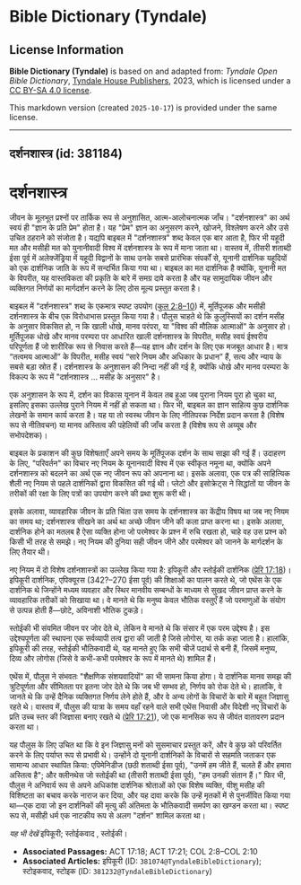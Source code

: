 # Bible Dictionary (Tyndale)

## License Information

**Bible Dictionary (Tyndale)** is based on and adapted from: _Tyndale Open Bible Dictionary_, [Tyndale House Publishers](https://tyndaleopenresources.com/), 2023, which is licensed under a [CC BY-SA 4.0 license](https://creativecommons.org/licenses/by-sa/4.0/legalcode.en).

This markdown version (created `2025-10-17`) is provided under the same license.



--------------------------------

## दर्शनशास्त्र (id: 381184)

दर्शनशास्त्र
============

जीवन के मूलभूत प्रश्नों पर तार्किक रूप से अनुशासित, आत्म\-आलोचनात्मक जाँच। "दर्शनशास्त्र" का अर्थ स्वयं ही "ज्ञान के प्रति प्रेम" होता है। यह "प्रेम" ज्ञान का अनुसरण करने, खोजने, विश्लेषण करने और उसे उचित ठहराने को संजोता है। यद्यपि बाइबल में "दर्शनशास्त्र" शब्द केवल एक बार आता है, फिर भी यहूदी मत और मसीही मत को युनानीवादी विश्व में दर्शनशास्त्र के रूप में माना जाता था। वास्तव में, तीसरी शताब्दी ईसा पूर्व में अलेक्जेंड्रिया में यहूदी विद्वानों के साथ उनके सबसे प्रारंभिक संपर्कों से, यूनानी दार्शनिक यहूदियों को एक दार्शनिक जाति के रूप में सन्दर्भित किया गया था। बाइबल का मत दार्शनिक है क्योंकि, यूनानी मत के विपरीत, यह वास्तविकता की प्रकृति के बारे में समग्र दावे करता है और यह सामुदायिक जीवन और व्यक्तिगत निर्णयों का मार्गदर्शन करने के लिए ठोस मूल्य प्रस्तुत करता है।

बाइबल में "दर्शनशास्त्र" शब्द के एकमात्र स्पष्ट उपयोग ([कुल 2:8–10](https://ref.ly/Col2:8-Col2:10)) में, मूर्तिपूजक और मसीही दर्शनशास्त्र के बीच एक विरोधाभास प्रस्तुत किया गया है। पौलुस चाहते थे कि कुलुस्सियों का दर्शन मसीह के अनुसार विकसित हो, न कि खाली धोखे, मानव परंपरा, या "विश्व की मौलिक आत्माओं" के अनुसार हो। मूर्तिपूजक धोखे और मानव परम्परा पर आधारित खाली दर्शनशास्त्र के विपरीत, मसीह स्वयं ईश्वरीय परिपूर्णता हैं जो शारीरिक रूप से निवास करते हैं—यह ज्ञान और दर्शन के लिए एक मजबूत आधार है। मात्र “तत्वमय आत्माओं” के विपरीत, मसीह स्वयं “सारे नियम और अधिकार के प्रधान” हैं, सत्य और न्याय के सबसे बड़ा स्रोत हैं। दर्शनशास्त्र के अनुशासन की निन्दा नहीं की गई है, क्योंकि धोखे और मानव परम्परा के विकल्प के रूप में "दर्शनशास्त्र … मसीह के अनुसार" है।

एक अनुशासन के रूप में, दर्शन का विकास यूनान में केवल तब हुआ जब पुराना नियम पूरा हो चुका था, इसलिए इसका उल्लेख पुराने नियम में नहीं हो सकता था। फिर भी, बाइबल का ज्ञान साहित्य कुछ दार्शनिक लेखनों के समान कार्य करता है। यह या तो स्वस्थ जीवन के लिए नीतिपरक निर्देश प्रदान करता है (विशेष रूप से नीतिवचन) या मानव अस्तित्व की पहेलियों की जाँच करता है (विशेष रूप से अय्यूब और सभोपदेशक)।

बाइबल के प्रकाशन की कुछ विशेषताएँ अपने समय के मूर्तिपूजक दर्शन के साथ साझा की गई हैं। उदाहरण के लिए, "परिवर्तन" का विचार नए नियम के यूनानवादी विश्व में एक स्वीकृत नमूना था, क्योंकि अपने दर्शनशास्त्र को बदलने का अर्थ एक नए जीवन रूप को अपनाना था। इसके अलावा, एक पत्र की साहित्यिक शैली नए नियम से पहले दार्शनिकों द्वारा विकसित की गई थी। प्लेटो और इसोक्रेट्स ने सिद्धांतों या जीवन के तरीकों की रक्षा के लिए पत्रों का उपयोग करने की प्रथा शुरू करी थी।

इसके अलावा, व्यावहारिक जीवन के प्रति चिंता उस समय के दर्शनशास्त्र का केंद्रीय विषय था जब नए नियम का समय था; दर्शनशास्त्र सीखने का अर्थ था अच्छे जीवन जीने की कला प्राप्त करना था। इसके अलावा, दार्शनिक होने का मतलब है ऐसा व्यक्ति होना जो परमेश्वर के प्रश्न में रुचि रखता हो, चाहे वह उस प्रश्न को किसी भी तरह से समझे। नए नियम की दुनिया सही जीवन जीने और परमेश्वर को जानने के मार्गदर्शन के लिए तैयार थी।

नए नियम में दो विशेष दर्शनशास्त्रों का उल्लेख किया गया है: इपिकूरी और स्तोईकी दार्शनिक ([प्रेरि 17:18](https://ref.ly/Acts17:18))। इपिकूरी दार्शनिक, एपिक्यूरस (342?–270 ईसा पूर्व) की शिक्षाओं का पालन करते थे, जो एथेंस के एक दार्शनिक थे जिन्होंने मध्यम व्यवहार और स्थिर मानवीय सम्बन्धों के माध्यम से सुखद जीवन प्राप्त करने के व्यावहारिक तरीकों को सिखाया था। वे मानते थे कि मनुष्य केवल भौतिक वस्तुएँ हैं जो परमाणुओं के संयोग से उत्पन्न होती हैं—छोटे, अविनाशी भौतिक टुकड़े।

स्तोईकी भी संयमित जीवन पर जोर देते थे, लेकिन वे मानते थे कि संसार में एक परम उद्देश्य है। इस उद्देश्यपूर्णता की स्थापना एक सर्वव्यापी तत्व द्वारा की जाती है जिसे लोगोस, या तर्क कहा जाता है। हालांकि, इपिकूरी की तरह, स्तोईकी भौतिकवादी थे, यह मानते हुए कि सभी चीजें पदार्थ से बनी हैं, जिसमें मनुष्य, दिव्य और लोगोस (जिसे वे कभी\-कभी परमेश्वर के रूप में मानते थे) शामिल हैं।

एथेंस में, पौलुस ने संभवतः "शैक्षणिक संशयवादियों" का भी सामना किया होगा। ये दार्शनिक मानव समझ की त्रुटिपूर्णता और सीमितता पर इतना जोर देते थे कि जब भी सम्भव हो, निर्णय को रोक देते थे। हालांकि, वे जानते थे कि उन्हें दैनिक व्यक्तिगत निर्णय लेने होते हैं, और वे अन्य लोगों के विचारों के बारे में बहुत जिज्ञासु रहते थे। वास्तव में, पौलुस की यात्रा के समय वहाँ रहने वाले सभी एथेंस निवासी और विदेशी नए विचारों के प्रति उच्च स्तर की जिज्ञासा बनाए रखते थे ([प्रेरि 17:21](https://ref.ly/Acts17:21)), जो एक मानसिक रूप से जीवंत वातावरण प्रदान करता था।

यह पौलुस के लिए उचित था कि वे इन जिज्ञासु मनों को सुसमाचार प्रस्तुत करें, और वे कुछ को परिवर्तित करने के लिए पर्याप्त रूप से प्रभावी थे। उन्होंने दो यूनानी दार्शनिकों के विचारों से सहमति जताकर एक सामान्य आधार स्थापित किया: एपिमेनिडीज (छठी शताब्दी ईसा पूर्व), "उनमें हम जीते हैं, चलते हैं और हमारा अस्तित्व है"; और क्लीनथेस जो स्तोईकी था (तीसरी शताब्दी ईसा पूर्व), "हम उनकी संतान हैं।" फिर भी, पौलुस ने अनिवार्य रूप से अपने अधिकांश दार्शनिक श्रोताओं को एक विशेष व्यक्ति, यीशु मसीह की विशिष्टता का बचाव करके नाराज कर दिया, और यह दावा करके कि उन्हें मृतकों में से पुनर्जीवित किया गया था—एक दावा जो इन दार्शनिकों की मृत्यु की अंतिमता के भौतिकवादी समर्पण का खण्डन करता था। स्पष्ट रूप से, मसीही धर्म एक नाटकीय रूप से अलग "दर्शन" शामिल करता था।

*यह भी देखें*  इपिकूरी; स्तोईकवाद , स्तोईकी।

* **Associated Passages:** ACT 17:18; ACT 17:21; COL 2:8–COL 2:10
* **Associated Articles:** इपिकूरी (ID: `381074@TyndaleBibleDictionary`); स्टोइकवाद, स्टोइक (ID: `381232@TyndaleBibleDictionary`)

